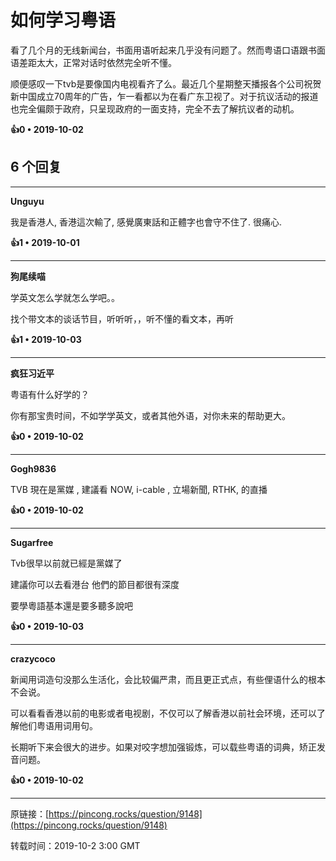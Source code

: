 # 如何学习粤语 

看了几个月的无线新闻台，书面用语听起来几乎没有问题了。然而粤语口语跟书面语差距太大，正常对话时依然完全听不懂。

顺便感叹一下tvb是要像国内电视看齐了么。最近几个星期整天播报各个公司祝贺新中国成立70周年的广告，乍一看都以为在看广东卫视了。对于抗议活动的报道也完全偏颇于政府，只呈现政府的一面支持，完全不去了解抗议者的动机。 

**👍0 • 2019-10-02**

## 6 个回复

---
**Unguyu**

我是香港人, 香港這次輸了, 感覺廣東話和正體字也會守不住了. 很痛心. 

**👍1 • 2019-10-01**

---
**狗尾续喵**

学英文怎么学就怎么学吧。。

找个带文本的谈话节目，听听听，，听不懂的看文本，再听 

**👍1 • 2019-10-03**

---
**疯狂习近平**

粤语有什么好学的？

你有那宝贵时间，不如学学英文，或者其他外语，对你未来的帮助更大。 

**👍0 • 2019-10-02**

---
**Gogh9836**

TVB 現在是黨媒 , 建議看 NOW, i-cable , 立場新聞, RTHK, 的直播 

**👍0 • 2019-10-02**

---
**Sugarfree**

Tvb很早以前就已經是黨媒了

建議你可以去看港台 他們的節目都很有深度

要學粵語基本還是要多聽多說吧 

**👍0 • 2019-10-03**

---
**crazycoco**

新闻用词造句没那么生活化，会比较偏严肃，而且更正式点，有些俚语什么的根本不会说。

可以看看香港以前的电影或者电视剧，不仅可以了解香港以前社会环境，还可以了解他们粤语用词用句。

长期听下来会很大的进步。如果对咬字想加强锻炼，可以载些粤语的词典，矫正发音问题。 

**👍0 • 2019-10-02**

---
原链接：[https://pincong.rocks/question/9148](https://pincong.rocks/question/9148)

转载时间：2019-10-2 3:00 GMT